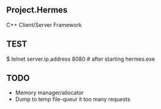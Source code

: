 ## Project.Hermes
C++ Client/Server Framework

## TEST
$ telnet server.ip.address 8080 # after starting hermes.exe

## TODO
* Memory manager/allocator
* Dump to temp file-queur it too many requests